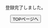 <html lang="ja">
  <head>
    <meta charset="utf-8" />
    <title>formsample</title>
    <link rel="stylesheet" type="text/css" href="登録完了.css" media="all" />
  </head>
  <body>
    <div id="form">
      <p class="form-title" style="text-align:center">登録完了しました。</p>
      <form action="post">
        <p class="submit" style="text-align:center"><button>TOPページへ</button>
     
     
